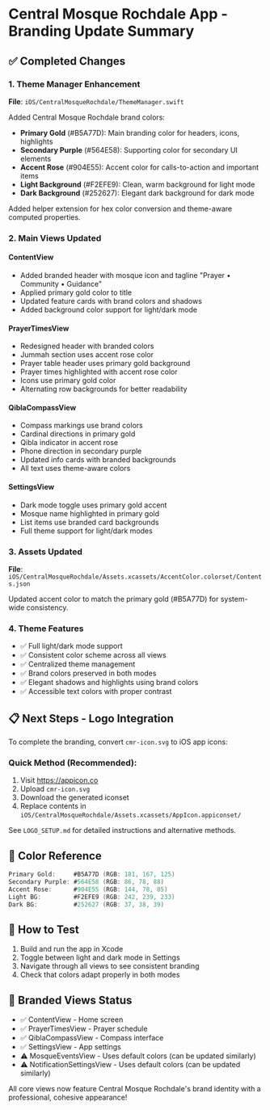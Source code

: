 # Central Mosque Rochdale App - Branding Update Summary

## ✅ Completed Changes

### 1. Theme Manager Enhancement
**File**: `iOS/CentralMosqueRochdale/ThemeManager.swift`

Added Central Mosque Rochdale brand colors:
- **Primary Gold** (#B5A77D): Main branding color for headers, icons, highlights
- **Secondary Purple** (#564E58): Supporting color for secondary UI elements
- **Accent Rose** (#904E55): Accent color for calls-to-action and important items
- **Light Background** (#F2EFE9): Clean, warm background for light mode
- **Dark Background** (#252627): Elegant dark background for dark mode

Added helper extension for hex color conversion and theme-aware computed properties.

### 2. Main Views Updated

#### ContentView
- Added branded header with mosque icon and tagline "Prayer • Community • Guidance"
- Applied primary gold color to title
- Updated feature cards with brand colors and shadows
- Added background color support for light/dark mode

#### PrayerTimesView
- Redesigned header with branded colors
- Jummah section uses accent rose color
- Prayer table header uses primary gold background
- Prayer times highlighted with accent rose color
- Icons use primary gold color
- Alternating row backgrounds for better readability

#### QiblaCompassView
- Compass markings use brand colors
- Cardinal directions in primary gold
- Qibla indicator in accent rose
- Phone direction in secondary purple
- Updated info cards with branded backgrounds
- All text uses theme-aware colors

#### SettingsView
- Dark mode toggle uses primary gold accent
- Mosque name highlighted in primary gold
- List items use branded card backgrounds
- Full theme support for light/dark modes

### 3. Assets Updated
**File**: `iOS/CentralMosqueRochdale/Assets.xcassets/AccentColor.colorset/Contents.json`

Updated accent color to match the primary gold (#B5A77D) for system-wide consistency.

### 4. Theme Features
- ✅ Full light/dark mode support
- ✅ Consistent color scheme across all views
- ✅ Centralized theme management
- ✅ Brand colors preserved in both modes
- ✅ Elegant shadows and highlights using brand colors
- ✅ Accessible text colors with proper contrast

## 📋 Next Steps - Logo Integration

To complete the branding, convert `cmr-icon.svg` to iOS app icons:

### Quick Method (Recommended):
1. Visit https://appicon.co
2. Upload `cmr-icon.svg`
3. Download the generated iconset
4. Replace contents in `iOS/CentralMosqueRochdale/Assets.xcassets/AppIcon.appiconset/`

See `LOGO_SETUP.md` for detailed instructions and alternative methods.

## 🎨 Color Reference

```swift
Primary Gold:     #B5A77D (RGB: 181, 167, 125)
Secondary Purple: #564E58 (RGB: 86, 78, 88)
Accent Rose:      #904E55 (RGB: 144, 78, 85)
Light BG:         #F2EFE9 (RGB: 242, 239, 233)
Dark BG:          #252627 (RGB: 37, 38, 39)
```

## 🚀 How to Test

1. Build and run the app in Xcode
2. Toggle between light and dark mode in Settings
3. Navigate through all views to see consistent branding
4. Check that colors adapt properly in both modes

## 📱 Branded Views Status

- ✅ ContentView - Home screen
- ✅ PrayerTimesView - Prayer schedule
- ✅ QiblaCompassView - Compass interface  
- ✅ SettingsView - App settings
- ⚠️ MosqueEventsView - Uses default colors (can be updated similarly)
- ⚠️ NotificationSettingsView - Uses default colors (can be updated similarly)

All core views now feature Central Mosque Rochdale's brand identity with a professional, cohesive appearance!
